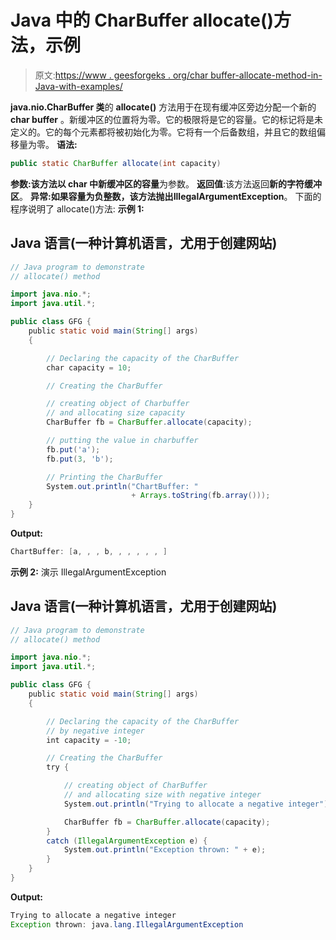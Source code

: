# Java 中的 CharBuffer allocate()方法，示例

> 原文:[https://www . geesforgeks . org/char buffer-allocate-method-in-Java-with-examples/](https://www.geeksforgeeks.org/charbuffer-allocate-method-in-java-with-examples/)

**java.nio.CharBuffer 类**的 **allocate()** 方法用于在现有缓冲区旁边分配一个新的 **char buffer** 。新缓冲区的位置将为零。它的极限将是它的容量。它的标记将是未定义的。它的每个元素都将被初始化为零。它将有一个后备数组，并且它的数组偏移量为零。
**语法:**

```java
public static CharBuffer allocate(int capacity)
```

**参数:**该方法以 char 中新缓冲区的**容量**为参数。
**返回值**:该方法返回**新的字符缓冲区**。
**异常:**如果容量为负整数，该方法抛出**IllegalArgumentException**。
下面的程序说明了 allocate()方法:
**示例 1:**

## Java 语言(一种计算机语言，尤用于创建网站)

```java
// Java program to demonstrate
// allocate() method

import java.nio.*;
import java.util.*;

public class GFG {
    public static void main(String[] args)
    {

        // Declaring the capacity of the CharBuffer
        char capacity = 10;

        // Creating the CharBuffer

        // creating object of Charbuffer
        // and allocating size capacity
        CharBuffer fb = CharBuffer.allocate(capacity);

        // putting the value in charbuffer
        fb.put('a');
        fb.put(3, 'b');

        // Printing the CharBuffer
        System.out.println("ChartBuffer: "
                           + Arrays.toString(fb.array()));
    }
}
```

**Output:** 

```java
ChartBuffer: [a, , , b, , , , , , ]
```

**示例 2:** 演示 IllegalArgumentException

## Java 语言(一种计算机语言，尤用于创建网站)

```java
// Java program to demonstrate
// allocate() method

import java.nio.*;
import java.util.*;

public class GFG {
    public static void main(String[] args)
    {

        // Declaring the capacity of the CharBuffer
        // by negative integer
        int capacity = -10;

        // Creating the CharBuffer
        try {

            // creating object of CharBuffer
            // and allocating size with negative integer
            System.out.println("Trying to allocate a negative integer");

            CharBuffer fb = CharBuffer.allocate(capacity);
        }
        catch (IllegalArgumentException e) {
            System.out.println("Exception thrown: " + e);
        }
    }
}
```

**Output:** 

```java
Trying to allocate a negative integer
Exception thrown: java.lang.IllegalArgumentException
```